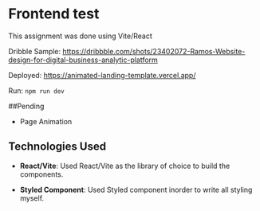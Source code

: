 # Frontend test

This assignment was done using Vite/React

Dribble Sample: https://dribbble.com/shots/23402072-Ramos-Website-design-for-digital-business-analytic-platform

Deployed: https://animated-landing-template.vercel.app/

Run: `npm run dev`

##Pending

- Page Animation

## Technologies Used

- **React/Vite**: Used React/Vite as the library of choice to build the components.

- **Styled Component**: Used Styled component inorder to write all styling myself.
